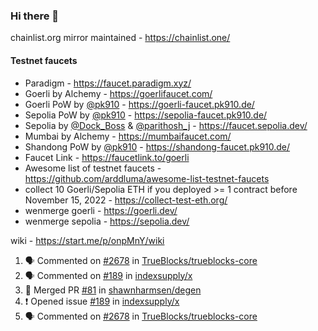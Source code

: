 ### Hi there 👋

chainlist.org mirror maintained - https://chainlist.one/

#### Testnet faucets
- Paradigm - https://faucet.paradigm.xyz/
- Goerli by Alchemy - https://goerlifaucet.com/
- Goerli PoW by [@pk910](https://github.com/pk910/PoWFaucet) - https://goerli-faucet.pk910.de/
- Sepolia PoW by [@pk910](https://github.com/pk910/PoWFaucet) - https://sepolia-faucet.pk910.de/
- Sepolia by [@Dock_Boss](https://twitter.com/Dock_Boss) & [@parithosh_j](https://twitter.com/parithosh_j) - https://faucet.sepolia.dev/
- Mumbai by Alchemy - https://mumbaifaucet.com/
- Shandong PoW by [@pk910](https://github.com/pk910/PoWFaucet) - https://shandong-faucet.pk910.de/ 
- Faucet Link - https://faucetlink.to/goerli
- Awesome list of testnet faucets - https://github.com/arddluma/awesome-list-testnet-faucets
- collect 10 Goerli/Sepolia ETH if you deployed >= 1 contract before November 15, 2022 - https://collect-test-eth.org/
- wenmerge goerli - https://goerli.dev/
- wenmerge sepolia - https://sepolia.dev/ 

wiki - https://start.me/p/onpMnY/wiki

<!--START_SECTION:activity-->
1. 🗣 Commented on [#2678](https://github.com/TrueBlocks/trueblocks-core/issues/2678#issuecomment-1787999318) in [TrueBlocks/trueblocks-core](https://github.com/TrueBlocks/trueblocks-core)
2. 🗣 Commented on [#189](https://github.com/indexsupply/x/issues/189#issuecomment-1787997319) in [indexsupply/x](https://github.com/indexsupply/x)
3. 🎉 Merged PR [#81](https://github.com/shawnharmsen/degen/pull/81) in [shawnharmsen/degen](https://github.com/shawnharmsen/degen)
4. ❗ Opened issue [#189](https://github.com/indexsupply/x/issues/189) in [indexsupply/x](https://github.com/indexsupply/x)
5. 🗣 Commented on [#2678](https://github.com/TrueBlocks/trueblocks-core/issues/2678#issuecomment-1786311410) in [TrueBlocks/trueblocks-core](https://github.com/TrueBlocks/trueblocks-core)
<!--END_SECTION:activity-->
